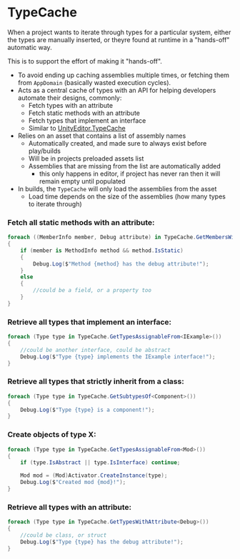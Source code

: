 # TypeCache
When a project wants to iterate through types for a particular system, either the types are manually inserted, or theyre found at runtime in a "hands-off" automatic way.

This is to support the effort of making it "hands-off".
- To avoid ending up caching assemblies multiple times, or fetching them from `AppDomain` (basically wasted execution cycles).
- Acts as a central cache of types with an API for helping developers automate their designs, commonly:
  - Fetch types with an attribute
  - Fetch static methods with an attribute
  - Fetch types that implement an interface
  - Similar to [UnityEditor.TypeCache](https://docs.unity3d.com/ScriptReference/TypeCache.html)
- Relies on an asset that contains a list of assembly names
  - Automatically created, and made sure to always exist before play/builds
  - Will be in projects preloaded assets list
  - Assemblies that are missing from the list are automatically added
    - this only happens in editor, if project has never ran then it will remain empty until populated
- In builds, the `TypeCache` will only load the assemblies from the asset
  - Load time depends on the size of the assemblies (how many types to iterate through)

### Fetch all static methods with an attribute:
```cs
foreach ((MemberInfo member, Debug attribute) in TypeCache.GetMembersWithAttribute<Debug>())
{
    if (member is MethodInfo method && method.IsStatic) 
    {
        Debug.Log($"Method {method} has the debug attribute!");
    }
    else 
    {
        //could be a field, or a property too
    }
}
```

### Retrieve all types that implement an interface:
```cs
foreach (Type type in TypeCache.GetTypesAssignableFrom<IExample>())
{
    //could be another interface, could be abstract
    Debug.Log($"Type {type} implements the IExample interface!");
}
```

### Retrieve all types that strictly inherit from a class:
```cs
foreach (Type type in TypeCache.GetSubtypesOf<Component>())
{
    Debug.Log($"Type {type} is a component!");
}
```
### Create objects of type X:
```cs
foreach (Type type in TypeCache.GetTypesAssignableFrom<Mod>())
{
    if (type.IsAbstract || type.IsInterface) continue;

    Mod mod = (Mod)Activator.CreateInstance(type);
    Debug.Log($"Created mod {mod}!");
}
```

### Retrieve all types with an attribute:
```cs
foreach (Type type in TypeCache.GetTypesWithAttribute<Debug>())
{
    //could be class, or struct
    Debug.Log($"Type {type} has the debug attribute!");
}
```